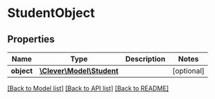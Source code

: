 # StudentObject

## Properties
Name | Type | Description | Notes
------------ | ------------- | ------------- | -------------
**object** | [**\Clever\Model\Student**](Student.md) |  | [optional] 

[[Back to Model list]](../README.md#documentation-for-models) [[Back to API list]](../README.md#documentation-for-api-endpoints) [[Back to README]](../README.md)


